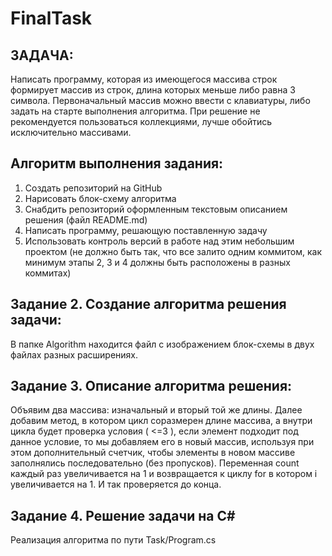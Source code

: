 # FinalTask

## ЗАДАЧА:

 Написать программу, которая из имеющегося массива строк формирует массив из строк, длина которых меньше либо равна 3 символа. Первоначальный массив можно ввести с клавиатуры, либо задать на старте выполнения алгоритма. При решение не рекомендуется пользоваться коллекциями, лучше обойтись исключительно массивами.


## Алгоритм выполнения задания:

1. Создать репозиторий на GitHub
2. Нарисовать блок-схему алгоритма
3. Снабдить репозиторий оформленным текстовым описанием решения (файл README.md)
4. Написать программу, решающую поставленную задачу
5. Использовать контроль версий в работе над этим небольшим проектом (не должно быть так, что все залито одним коммитом, как минимум этапы 2, 3 и 4 должны быть расположены в разных коммитах)


## Задание 2. Создание алгоритма решения задачи:

В папке Algorithm находится файл с изображением блок-схемы в двух файлах разных расширениях.


## Задание 3. Описание алгоритма решения:

Объявим два массива: изначальный и вторый той же длины. Далее добавим метод, в котором цикл соразмерен длине массива, а внутри цикла будет проверка условия ( <=3 ), если элемент подходит под данное условие, то мы добавляем его в новый массив, используя при этом дополнительный счетчик, чтобы элементы в новом массиве заполнялись последовательно (без пропусков). Переменная count каждый раз увеличивается на 1 и возвращается к циклу for в котором i увеличивается на 1. И так проверяется до конца.

## Задание 4. Решение задачи на C#

Реализация алгоритма по пути Task/Program.cs